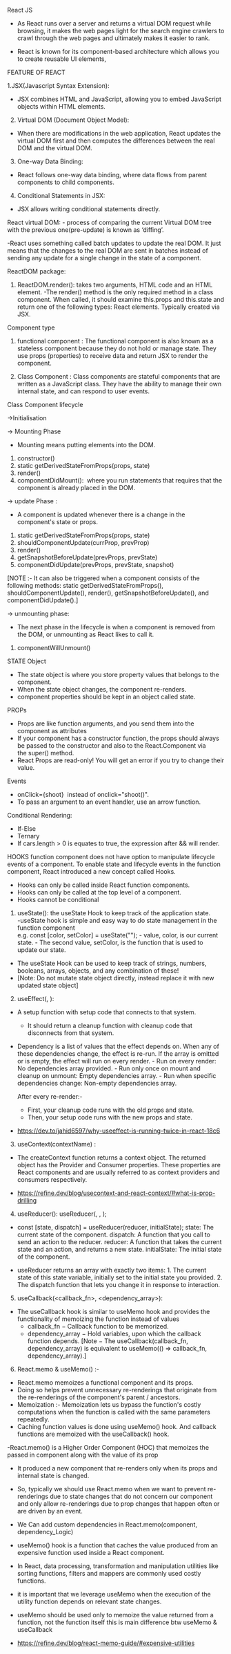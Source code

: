 React JS

- As React runs over a server and returns a virtual DOM request while browsing, it makes the web pages light for the search engine crawlers to crawl through the web pages and ultimately makes it easier to rank.

- React is known for its component-based architecture which allows you to create reusable UI elements, 

FEATURE OF REACT

1.JSX(Javascript Syntax Extension):
* JSX combines HTML and JavaScript, allowing you to embed JavaScript objects within HTML elements.

2. Virtual DOM (Document Object Model):
* When there are modifications in the web application, React updates the virtual DOM first and then computes the differences between the real DOM and the virtual DOM.

3. One-way Data Binding:
* React follows one-way data binding, where data flows from parent components to child components.

4. Conditional Statements in JSX:
* JSX allows writing conditional statements directly.


React virtual DOM:
- process of comparing the current Virtual DOM tree with the previous one(pre-update) is known as ‘diffing’. 

-React uses something called batch updates to update  the real DOM. It just means that the changes to the real DOM are sent in batches instead of sending any update for a single change in the state of a component. 

ReactDOM package:

1. ReactDOM.render(): takes two arguments, HTML code and an HTML element. 
     -The render() method is the only required method in a class component. When called, it should examine this.props and this.state and return one of the following types: React elements. Typically created via JSX.


Component type
1. functional component : The functional component is also known as a stateless component because they do not hold or manage state. They use props (properties) to receive data and return JSX to render the component. 

2. Class Component : Class components are stateful components that are written as a JavaScript class. They have the ability to manage their own internal state, and can respond to user events.

Class Component lifecycle

->Initialisation 

-> Mounting Phase
- Mounting means putting elements into the DOM.    
1. constructor()
2. static getDerivedStateFromProps(props, state)
3. render()
4. componentDidMount():  where you run statements that requires that the component is already placed in the DOM.

-> update Phase : 
- A component is updated whenever there is a change in the component's state or props.
1. static getDerivedStateFromProps(props, state)
2. shouldComponentUpdate(currProp, prevProp)
3. render()
4. getSnapshotBeforeUpdate(prevProps, prevState)
5. componentDidUpdate(prevProps, prevState, snapshot)


[NOTE :- It can also be triggered when a component consists of the following methods:
static getDerivedStateFromProps(), shouldComponentUpdate(), render(), getSnapshotBeforeUpdate(), and componentDidUpdate().]

-> unmounting phase:
- The next phase in the lifecycle is when a component is removed from the DOM, or unmounting as React likes to call it.

1. componentWillUnmount()


STATE Object

- The state object is where you store property values that belongs to the component.
- When the state object changes, the component re-renders.
- component properties should be kept in an object called state. 


PROPs
- Props are like function arguments, and you send them into the component as attributes
- If your component has a constructor function, the props should always be passed to the constructor and also to the React.Component via the super() method.
- React Props are read-only! You will get an error if you try to change their value.

Events
- onClick={shoot}  instead of onclick="shoot()".
- To pass an argument to an event handler, use an arrow function.

Conditional Rendering:
- If-Else
- Ternary
- If cars.length > 0 is equates to true, the expression after && will render.


HOOKS
function component does not have option to manipulate lifecycle events of a component. To enable state and lifecycle events in the function component, React introduced a new concept called Hooks.
* Hooks can only be called inside React function components.
* Hooks can only be called at the top level of a component.
* Hooks cannot be conditional

1. useState(): the useState Hook to keep track of the application state.    
	 -useState hook is simple and easy way to do state management in the function 			   component	
	e.g. const [color, setColor] = useState("");
	   -  value, color, is our current state.
	   - The second value, setColor, is the function that is used to update our state.
- The useState Hook can be used to keep track of strings, numbers, booleans, arrays, objects, and any combination of these!
- [Note: Do not mutate state object directly, instead replace it with new updated state object]

2. useEffect(<setup function>, <dependency>): 

- A setup function with setup code that connects to that system.
    * It should return a cleanup function with cleanup code that disconnects from that system.
- Dependency is a list of values that the effect depends on. When any of these dependencies change, the effect is re-run. If the array is omitted or is empty, the effect will run on every render. 
             - Run on every render: No dependencies array provided.
	     -	Run only once on mount and cleanup on unmount: Empty dependencies array.
	     - Run when specific dependencies change: Non-empty dependencies array.

	After every re-render:-
    * First, your cleanup code runs with the old props and state.
    * Then, your setup code runs with the new props and state.

- https://dev.to/jahid6597/why-useeffect-is-running-twice-in-react-18c6

3. useContext(contextName) :
- The createContext function returns a context object. The returned object has the Provider and Consumer properties. These properties are React components and are usually referred to as context providers and consumers respectively.

- https://refine.dev/blog/usecontext-and-react-context/#what-is-prop-drilling


4. useReducer(): useReducer(<reducer function>, <initial argument>, <init function>);

- const [state, dispatch] = useReducer(reducer, initialState);
	state: The current state of the component.
	dispatch: A function that you call to send an action to the reducer.
	reducer: A function that takes the current state and an action, and returns a new state.
	initialState: The initial state of the component.

- useReducer returns an array with exactly two items:
            1. The current state of this state variable, initially set to the initial state you provided.
            2. The dispatch function that lets you change it in response to interaction.

5. useCallback(<callback_fn>, <dependency_array>):
- The useCallback hook is similar to useMemo hook and provides the functionality of        memoizing the function instead of values
    * callback_fn − Callback function to be memorized.
    * dependency_array − Hold variables, upon which the callback function depends.
[Note − The useCallback(callback_fn, dependency_array) is equivalent to useMemo(() => callback_fn, dependency_array).]


6. React.memo & useMemo() :-
- React.memo memoizes a functional component and its props. 
- Doing so helps prevent unnecessary re-renderings that originate from the re-renderings of the component's parent / ancestors.
- Memoization :- Memoization lets us bypass the function's costly computations when the function is called with the same parameters repeatedly.
- Caching function values is done using useMemo() hook. And callback functions are memoized with the useCallback() hook.

-React.memo() is a Higher Order Component (HOC) that memoizes the passed in component along with the value of its prop
- It produced a new component that re-renders only when its props and internal state is changed.
- So, typically we should use React.memo when we want to prevent re-renderings due to state changes that do not concern our component and only allow re-renderings due to prop changes that happen often or are driven by an event.
- We Can add custom dependencies in React.memo(component,  dependency_Logic)

- useMemo() hook is a function that caches the value produced from an expensive function used inside a React component.
- In React, data processing, transformation and manipulation utilities like sorting functions, filters and mappers are commonly used costly functions.
-  it is important that we leverage useMemo when the execution of the utility function depends on relevant state changes. 
- useMemo should be used only to memoize the value returned from a function, not the function itself this is main difference btw useMemo & useCallback
  
- https://refine.dev/blog/react-memo-guide/#expensive-utilities
